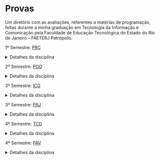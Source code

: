 # Provas

Um diretório com as avaliações, referentes a matérias de programação, feitas durante a minha graduação em Tecnologia da Informação e Comunicação pela Faculdade de Educação Tecnológica do Estado do Rio de Janeiro – FAETERJ Petrópolis.

1º Semestre: [PRC](https://github.com/senhorbento/Avaliacoes_TI/tree/main/PRC)   
<details>
  <summary>Detalhes da disciplina</summary>
  Nome: Programação em C

  Linguagem: C  
</details>

2º Semestre: [POO](https://github.com/senhorbento/Avaliacoes_TI/tree/main/POO)  
<details>
  <summary>Detalhes da disciplina</summary>
  Nome: Programação Orientada a Objetos  

  Linguagem: C++  
</details>

3º Semestre: [ICG](https://github.com/senhorbento/Avaliacoes_TI/tree/main/ICG) 
<details>
  <summary>Detalhes da disciplina</summary>
  Nome: Introdução a Computação Gráfica

  Linguagem: OpenGL em C++
</details>

3º Semestre: [PRJ](https://github.com/senhorbento/Avaliacoes_TI/tree/main/PRJ)  
<details>
  <summary>Detalhes da disciplina</summary>
  Nome: Programação em Java
  
  Linguagem: Java
</details>

4º Semestre: [TCD](https://github.com/senhorbento/Avaliacoes_TI/tree/main/TCD) 
<details>
  <summary>Detalhes da disciplina</summary>
  Nome: Tecnologias de Comunicação de Dados
  
  Linguagem: C
</details> 

4º Semestre: [PAV](https://github.com/mtdecarvalho/AV1-PAV)
<details>
  <summary>Detalhes da disciplina</summary>
  Nome: Programação em Ambiente Visual
  
  Linguagem: C#
</details>